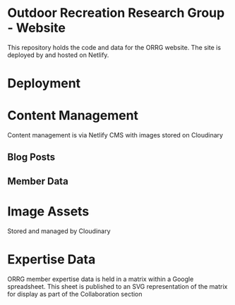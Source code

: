 
# Outdoor Recreation Research Group - Website

This repository holds the code and data for the ORRG website. The site is
deployed by and hosted on Netlify.

# Deployment

# Content Management
Content management is via Netlify CMS with images stored on Cloudinary

## Blog Posts

## Member Data

# Image Assets
Stored and managed by Cloudinary

# Expertise Data
ORRG member expertise data is held in a matrix within a Google spreadsheet.
This sheet is published to an SVG representation of the matrix for display as
part of the Collaboration section
